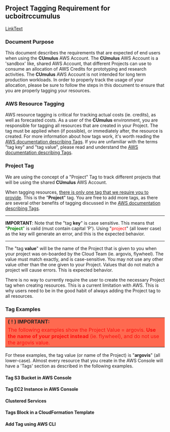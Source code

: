 ## Project Tagging Requirement for ucboitrccumulus

<a href="url" target="_blank">LinkText</a>

### Document Purpose

This document describes the requirements that are expected of end users when using the **CUmulus** AWS Account.
The **CUmulus** AWS Account is a 'sandbox' like, shared AWS Account, that different Projects can use to consume an allocation of AWS Credits for prototyping and research activities.
The **CUmulus** AWS Account is not intended for long term production workloads.
In order to properly track the usage of your allocation, please be sure to follow the steps in this document to ensure that you are properly tagging your resources.

### AWS Resource Tagging

AWS resource tagging is critical for tracking actual costs (ie. credits), as well as forecasted costs.
As a user of the **CUmulus** environment, you are responsible for tagging all resources that are created in your Project.
The tag must be applied when (if possible), or immediately after, the resource is created.
For more information about how tags work, it's worth reading the <a href="https://docs.aws.amazon.com/general/latest/gr/aws_tagging.html" target="_blank">AWS documentation describing Tags</a>.
If you are unfamiliar with the terms "tag key" and "tag value", please read and understand the <a href="https://docs.aws.amazon.com/general/latest/gr/aws_tagging.html" target="_blank">AWS documentation describing Tags</a>.

### Project Tag

We are using the concept of a "Project" Tag to track different projects that will be using the shared **CUmulus** AWS Account.

When tagging resources, <u>there is only one tag that we require you to provide</u>.
This is the "**Project**" tag.
You are free to add more tags, as there are several other benefits of tagging discussed in the <a href="https://docs.aws.amazon.com/general/latest/gr/aws_tagging.html" target="_blank">AWS documentation describing Tags</a>.

---

**IMPORTANT**: Note that the "tag **key**" is case sensitive.
This means that "<span style="color:green">**Project**"</span> is valid (must contain capital 'P').
Using "<span style="color:red">project</span>" (all lower case) as the key will generate an error, and this is the expected behavior.

---

The "tag **value**" will be the name of the Project that is given to you when your project was on-boarded by the Cloud Team (ie. argovis, flywheel).
The value must match exactly, and is case-sensitive.
You may not use any other value other than the one given to your Project.
Values that do not match a project will cause errors.
This is expected behavior.

There is no way to currently require the user to create the necessary Project tag when creating resources.
This is a current limitation with AWS.
This is why users need to be in the good habit of always adding the Project tag to all resources.

### Tag Examples

<table style="background-color: Tomato; filter: alpha(opacity=40); opacity: 0.95;">
<tr>
<td>
<b>( ! ) IMPORTANT: </b>
</td>
</tr>

<tr>
<td>
<span style="color:red">
The following examples show the Project Value = argovis.
<b>Use the name of your project instead</b> (ie. flywheel), and do not use the argovis value.
</span>
</td>
</tr>
</table>

For these examples, the tag value (or name of the Project) is "**argovis**" (all lower-case).
Almost every resource that you create in the AWS Console will have a 'Tags' section as described in the following examples.


#### Tag S3 Bucket in AWS Console


#### Tag EC2 Instance in AWS Console


#### Clustered Services


#### Tags Block in a CloudFormation Template


#### Add Tag using AWS CLI

